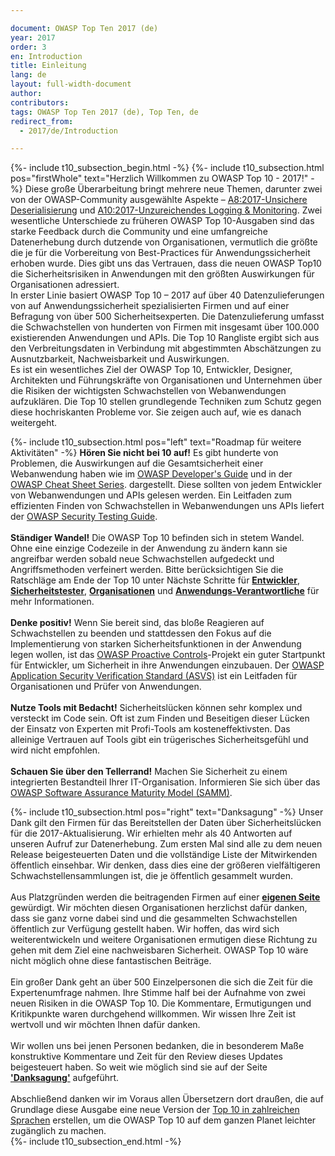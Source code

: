 ```yaml
---

document: OWASP Top Ten 2017 (de)
year: 2017
order: 3
en: Introduction
title: Einleitung
lang: de
layout: full-width-document
author:
contributors:
tags: OWASP Top Ten 2017 (de), Top Ten, de
redirect_from:
  - 2017/de/Introduction

---
```


{%- include t10_subsection_begin.html -%}
{%- include t10_subsection.html pos="firstWhole" text="Herzlich Willkommen zu OWASP Top 10 - 2017!" -%}
Diese große Überarbeitung bringt mehrere neue Themen, darunter zwei von der OWASP-Community ausgewählte Aspekte – [A8:2017-Unsichere Deserialisierung](A8_2017-Unsichere_Deserialisierung) und [A10:2017-Unzureichendes Logging & Monitoring](A10_2017-Unzureichendes_Logging%2526Monitoring). Zwei wesentliche Unterschiede zu früheren OWASP Top 10-Ausgaben sind das starke Feedback durch die Community und eine umfangreiche Datenerhebung durch dutzende von Organisationen, vermutlich die größte die je für die Vorbereitung von Best-Practices für Anwendungssicherheit erhoben wurde. Dies gibt uns das Vertrauen, dass die neuen OWASP Top10 die Sicherheitsrisiken in Anwendungen mit den größten Auswirkungen für Organisationen adressiert.<br>
In erster Linie basiert OWASP Top 10 – 2017 auf über 40 Datenzulieferungen von auf Anwendungssicherheit spezialisierten Firmen und auf einer Befragung von über 500 Sicherheitsexperten. Die Datenzulieferung umfasst die Schwachstellen von hunderten von Firmen mit insgesamt über 100.000 existierenden Anwendungen und APIs. Die Top 10 Rangliste ergibt sich aus den Verbreitungsdaten in Verbindung mit abgestimmten Abschätzungen zu Ausnutzbarkeit, Nachweisbarkeit und Auswirkungen.<br>
Es ist ein wesentliches Ziel der OWASP Top 10, Entwickler, Designer, Architekten und Führungskräfte von Organisationen und Unternehmen über die Risiken der wichtigsten Schwachstellen von Webanwendungen aufzuklären. Die Top 10 stellen grundlegende Techniken zum Schutz gegen diese hochriskanten Probleme vor. Sie zeigen auch auf, wie es danach weitergeht.<br>

{%- include t10_subsection.html pos="left" text="Roadmap für weitere Aktivitäten" -%}
**Hören Sie nicht bei 10 auf!** Es gibt hunderte von Problemen, die Auswirkungen auf die Gesamtsicherheit einer Webanwendung haben wie im [OWASP Developer's Guide](https://wiki.owasp.org/index.php/OWASP_Guide_Project) und in der [OWASP Cheat Sheet Series](/www-project-cheat-sheets). dargestellt. Diese sollten von jedem Entwickler von Webanwendungen und APIs gelesen werden. Ein Leitfaden zum effizienten Finden von Schwachstellen in Webanwendungen uns APIs liefert der [OWASP Security Testing Guide](/www-project-web-security-testing-guide).<br>
<br>
**Ständiger Wandel!** Die OWASP Top 10 befinden sich in stetem Wandel. Ohne eine einzige Codezeile in der Anwendung zu ändern kann sie angreifbar werden sobald neue Schwachstellen aufgedeckt und Angriffsmethoden verfeinert werden. Bitte berücksichtigen Sie die Ratschläge am Ende der Top 10 unter Nächste Schritte für <b>[Entwickler](Naechste_Schritte_fuer_Software-Entwickler)</b>, <b>[Sicherheitstester](Naechste_Schritte_fuer_Sicherheitstester)</b>, <b>[Organisationen](Naechste_Schritte_fuer_Organisationen)</b> und <b>[Anwendungs-Verantwortliche](Naechste_Schritte_fuer_Anwendungs-Verantwortliche)</b> für mehr Informationen.<br>
<br>
**Denke positiv!** Wenn Sie bereit sind, das bloße Reagieren auf Schwachstellen zu beenden und stattdessen den Fokus auf die Implementierung von starken Sicherheitsfunktionen in der Anwendung legen wollen, ist das [OWASP Proactive Controls](/www-project-proactive-controls)-Projekt ein guter Startpunkt für Entwickler, um Sicherheit in ihre Anwendungen einzubauen. Der [OWASP Application Security Verification Standard (ASVS)](/www-project-application-security-verification-standard) ist ein Leitfaden für Organisationen und Prüfer von Anwendungen.<br>
<br>
**Nutze Tools mit Bedacht!** Sicherheitslücken können sehr komplex und versteckt im Code sein. Oft ist zum Finden und Beseitigen dieser Lücken der Einsatz von Experten mit Profi-Tools am kosteneffektivsten. Das alleinige Vertrauen auf Tools gibt ein trügerisches Sicherheitsgefühl und wird nicht empfohlen.<br>
<br>
**Schauen Sie über den Tellerrand!** Machen Sie Sicherheit zu einem integrierten Bestandteil Ihrer IT-Organisation. Informieren Sie sich über das [OWASP Software Assurance Maturity Model (SAMM)](/www-project-samm).

{%- include t10_subsection.html pos="right" text="Danksagung" -%}
Unser Dank gilt den Firmen für das Bereitstellen der Daten über Sicherheitslücken für die 2017-Aktualisierung. Wir erhielten mehr als 40 Antworten auf unseren Aufruf zur Datenerhebung. Zum ersten Mal sind alle zu dem neuen Release beigesteuerten Daten und die vollständige Liste der Mitwirkenden öffentlich einsehbar. Wir denken, dass dies eine der größeren vielfältigeren Schwachstellensammlungen ist, die je öffentlich gesammelt wurden.<br>
<br>
Aus Platzgründen werden die beitragenden Firmen auf einer <b>[eigenen Seite](Danksagung)</b> gewürdigt. Wir möchten diesen 
Organisationen herzlichst dafür danken, dass sie ganz vorne dabei sind und die gesammelten Schwachstellen öffentlich zur Verfügung gestellt haben. Wir hoffen, das wird sich weiterentwickeln und weitere Organisationen ermutigen diese Richtung zu gehen mit dem Ziel eine nachweisbaren Sicherheit. OWASP Top 10 wäre nicht möglich ohne diese fantastischen Beiträge.<br>
<br>
Ein großer Dank geht an über 500 Einzelpersonen die sich die Zeit für die Expertenumfrage nahmen. Ihre Stimme half bei der Aufnahme von zwei neuen Risiken in die OWASP Top 10. Die Kommentare, Ermutigungen und Kritikpunkte waren durchgehend willkommen. Wir wissen Ihre Zeit ist wertvoll und wir möchten Ihnen dafür danken.<br>
<br>
Wir wollen uns bei jenen Personen bedanken, die in besonderem Maße konstruktive Kommentare und Zeit für den Review dieses Updates beigesteuert haben. So weit wie möglich sind sie auf der Seite <b>['Danksagung'](Danksagung)</b> aufgeführt.<br>
<br>
Abschließend danken wir im Voraus allen Übersetzern dort draußen, die auf Grundlage diese Ausgabe eine neue Version der [Top 10 in zahlreichen Sprachen](/www-project-top-ten/#div-translation_efforts) erstellen, um die OWASP Top 10 auf dem ganzen Planet leichter zugänglich zu machen.<br>
{%- include t10_subsection_end.html -%}
